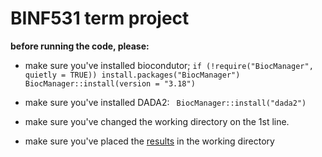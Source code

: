 # BINF531 term project

**before running the code, please:**
- make sure you've installed biocondutor;
 ``if (!require("BiocManager", quietly = TRUE))
  install.packages("BiocManager")
BiocManager::install(version = "3.18")``

- make sure you've installed DADA2:
`` BiocManager::install("dada2")``

- make sure you've changed the working directory on the 1st line.

- make sure you've placed the [results](https://drive.google.com/drive/folders/1ZSMh-QzIVVQmPsmO3HnX2cv8G53r1yc8?usp=drive_link) in the working directory
